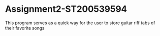 # Assignment2-ST200539594
This program serves as a quick way for the user to store guitar riff tabs of their favorite songs 
